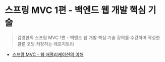 # 스프링 MVC 1편 - 백엔드 웹 개발 핵심 기술

> 김영한의 스프링 MVC 1편 - 백엔드 웹 개발 핵심 기술 강의를 수강하며 작성한 클론 코딩 저장하는 레포지토리

+ [스프랑 MVC - 웹 애플리케이션의 이해](https://www.notion.so/MVC-1ad61aeff74080f689abcae09072bce6?pvs=4)

